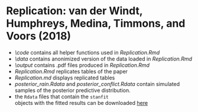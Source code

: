 # Replication: van der Windt, Humphreys, Medina, Timmons, and Voors (2018)
[here]:https://www.dropbox.com/home/Public/stan_objects

* *_\code_* contains all helper functions used in _Replication.Rmd_
* *_\data_* contains anonimized version of the data loaded in _Replication.Rmd_
* *_\output_* contains .pdf files produced in _Replication.Rmd_
* *_Replication.Rmd_* replicates tables of the paper
* *_Replication.md_* displays replicated tables
* *posterior_rain.Rdata* and *posterior_conflict.Rdata* contain simulated samples of the posterior predictive distribution.
* the <code>Rdata</code> files that contain the <code>stanfit </code>objects with the fitted results can be downloaded [here]


